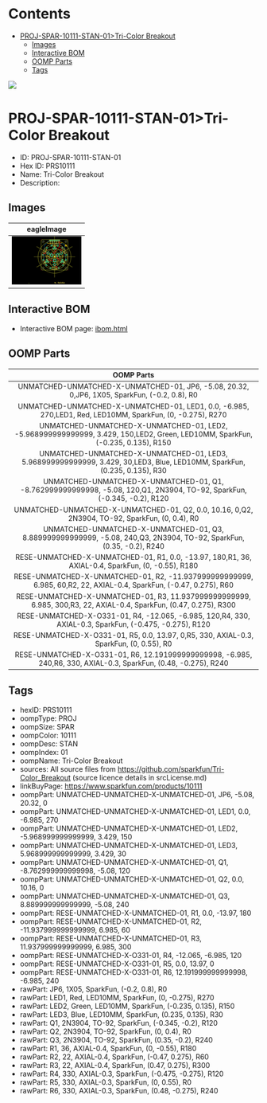 



Contents
========

* [PROJ-SPAR-10111-STAN-01>Tri-Color Breakout](#proj-spar-10111-stan-01tri-color-breakout)
	* [Images](#images)
	* [Interactive BOM](#interactive-bom)
	* [OOMP Parts](#oomp-parts)
	* [Tags](#tags)
  
![][im]
# PROJ-SPAR-10111-STAN-01>Tri-Color Breakout

- ID: PROJ-SPAR-10111-STAN-01
- Hex ID: PRS10111
- Name: Tri-Color Breakout
- Description: 

## Images
  
  

|eagleImage|
| :---: |
|[![eagleImage](eagleImage_140.png)](eagleImage_600.png)|

## Interactive BOM

- Interactive BOM page: [ibom.html](kicad/bom/ibom.html)

## OOMP Parts
  

|OOMP Parts|
| :---: |
|UNMATCHED-UNMATCHED-X-UNMATCHED-01, JP6, -5.08, 20.32, 0,JP6, 1X05, SparkFun, (-0.2, 0.8), R0|
|UNMATCHED-UNMATCHED-X-UNMATCHED-01, LED1, 0.0, -6.985, 270,LED1, Red, LED10MM, SparkFun, (0, -0.275), R270|
|UNMATCHED-UNMATCHED-X-UNMATCHED-01, LED2, -5.968999999999999, 3.429, 150,LED2, Green, LED10MM, SparkFun, (-0.235, 0.135), R150|
|UNMATCHED-UNMATCHED-X-UNMATCHED-01, LED3, 5.968999999999999, 3.429, 30,LED3, Blue, LED10MM, SparkFun, (0.235, 0.135), R30|
|UNMATCHED-UNMATCHED-X-UNMATCHED-01, Q1, -8.762999999999998, -5.08, 120,Q1, 2N3904, TO-92, SparkFun, (-0.345, -0.2), R120|
|UNMATCHED-UNMATCHED-X-UNMATCHED-01, Q2, 0.0, 10.16, 0,Q2, 2N3904, TO-92, SparkFun, (0, 0.4), R0|
|UNMATCHED-UNMATCHED-X-UNMATCHED-01, Q3, 8.889999999999999, -5.08, 240,Q3, 2N3904, TO-92, SparkFun, (0.35, -0.2), R240|
|RESE-UNMATCHED-X-UNMATCHED-01, R1, 0.0, -13.97, 180,R1, 36, AXIAL-0.4, SparkFun, (0, -0.55), R180|
|RESE-UNMATCHED-X-UNMATCHED-01, R2, -11.937999999999999, 6.985, 60,R2, 22, AXIAL-0.4, SparkFun, (-0.47, 0.275), R60|
|RESE-UNMATCHED-X-UNMATCHED-01, R3, 11.937999999999999, 6.985, 300,R3, 22, AXIAL-0.4, SparkFun, (0.47, 0.275), R300|
|RESE-UNMATCHED-X-O331-01, R4, -12.065, -6.985, 120,R4, 330, AXIAL-0.3, SparkFun, (-0.475, -0.275), R120|
|RESE-UNMATCHED-X-O331-01, R5, 0.0, 13.97, 0,R5, 330, AXIAL-0.3, SparkFun, (0, 0.55), R0|
|RESE-UNMATCHED-X-O331-01, R6, 12.191999999999998, -6.985, 240,R6, 330, AXIAL-0.3, SparkFun, (0.48, -0.275), R240|

## Tags

- hexID: PRS10111
- oompType: PROJ
- oompSize: SPAR
- oompColor: 10111
- oompDesc: STAN
- oompIndex: 01
- oompName: Tri-Color Breakout
- sources: All source files from https://github.com/sparkfun/Tri-Color_Breakout (source licence details in srcLicense.md)
- linkBuyPage: https://www.sparkfun.com/products/10111
- oompPart: UNMATCHED-UNMATCHED-X-UNMATCHED-01, JP6, -5.08, 20.32, 0
- oompPart: UNMATCHED-UNMATCHED-X-UNMATCHED-01, LED1, 0.0, -6.985, 270
- oompPart: UNMATCHED-UNMATCHED-X-UNMATCHED-01, LED2, -5.968999999999999, 3.429, 150
- oompPart: UNMATCHED-UNMATCHED-X-UNMATCHED-01, LED3, 5.968999999999999, 3.429, 30
- oompPart: UNMATCHED-UNMATCHED-X-UNMATCHED-01, Q1, -8.762999999999998, -5.08, 120
- oompPart: UNMATCHED-UNMATCHED-X-UNMATCHED-01, Q2, 0.0, 10.16, 0
- oompPart: UNMATCHED-UNMATCHED-X-UNMATCHED-01, Q3, 8.889999999999999, -5.08, 240
- oompPart: RESE-UNMATCHED-X-UNMATCHED-01, R1, 0.0, -13.97, 180
- oompPart: RESE-UNMATCHED-X-UNMATCHED-01, R2, -11.937999999999999, 6.985, 60
- oompPart: RESE-UNMATCHED-X-UNMATCHED-01, R3, 11.937999999999999, 6.985, 300
- oompPart: RESE-UNMATCHED-X-O331-01, R4, -12.065, -6.985, 120
- oompPart: RESE-UNMATCHED-X-O331-01, R5, 0.0, 13.97, 0
- oompPart: RESE-UNMATCHED-X-O331-01, R6, 12.191999999999998, -6.985, 240
- rawPart: JP6, 1X05, SparkFun, (-0.2, 0.8), R0
- rawPart: LED1, Red, LED10MM, SparkFun, (0, -0.275), R270
- rawPart: LED2, Green, LED10MM, SparkFun, (-0.235, 0.135), R150
- rawPart: LED3, Blue, LED10MM, SparkFun, (0.235, 0.135), R30
- rawPart: Q1, 2N3904, TO-92, SparkFun, (-0.345, -0.2), R120
- rawPart: Q2, 2N3904, TO-92, SparkFun, (0, 0.4), R0
- rawPart: Q3, 2N3904, TO-92, SparkFun, (0.35, -0.2), R240
- rawPart: R1, 36, AXIAL-0.4, SparkFun, (0, -0.55), R180
- rawPart: R2, 22, AXIAL-0.4, SparkFun, (-0.47, 0.275), R60
- rawPart: R3, 22, AXIAL-0.4, SparkFun, (0.47, 0.275), R300
- rawPart: R4, 330, AXIAL-0.3, SparkFun, (-0.475, -0.275), R120
- rawPart: R5, 330, AXIAL-0.3, SparkFun, (0, 0.55), R0
- rawPart: R6, 330, AXIAL-0.3, SparkFun, (0.48, -0.275), R240



[im]: eagleImage_450.png
